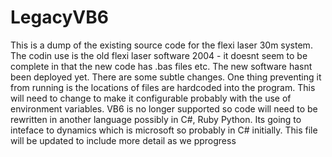 # LegacyVB6

This is a dump of the existing source code for the flexi laser 30m system.
The codin use is the old flexi laser software 2004 - it doesnt seem to be complete in that the new code has .bas files etc. The new software hasnt been deployed yet. There are some subtle changes. One thing preventing it from running is the locations of files are hardcoded into the program. This will need to change to make it configurable probably with the use of environment variables. VB6 is no longer supported so code will need to be rewritten in another language possibly in C#, Ruby Python. Its going to inteface to dynamics which is microsoft so probably in C# initially. This file will be updated to include more detail as we pprogress
